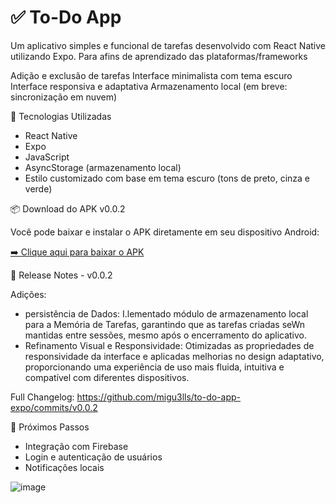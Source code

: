 # ✅ To-Do App

Um aplicativo simples e funcional de tarefas desenvolvido com React Native utilizando Expo. Para afins de aprendizado das plataformas/frameworks

  Adição e exclusão de tarefas
  Interface minimalista com tema escuro
  Interface responsiva e adaptativa
  Armazenamento local (em breve: sincronização em nuvem)

📱 Tecnologias Utilizadas
  - React Native
  - Expo
  - JavaScript
  - AsyncStorage (armazenamento local)
  - Estilo customizado com base em tema escuro (tons de preto, cinza e verde)

📦 Download do APK v0.0.2

  Você pode baixar e instalar o APK diretamente em seu dispositivo Android:

  <a href='https://expo.dev/artifacts/eas/xh5qFAnk3kz1UcnoEYpbGL.apk'>➡️ Clique aqui para baixar o APK</a>

📝 Release Notes - v0.0.2

Adições:

- persistência de Dados: I.lementado módulo de armazenamento local para a Memória de Tarefas, garantindo que as tarefas criadas seWn mantidas entre sessões, mesmo após o encerramento do aplicativo.
- Refinamento Visual e Responsividade: Otimizadas as propriedades de responsividade da interface e aplicadas melhorias no design adaptativo, proporcionando uma experiência de uso mais fluida, intuitiva e compatível com diferentes dispositivos.

Full Changelog: https://github.com/migu3lls/to-do-app-expo/commits/v0.0.2

🔮 Próximos Passos

- Integração com Firebase
- Login e autenticação de usuários
- Notificações locais

![image](https://github.com/user-attachments/assets/196f62f9-deb4-4fff-8b48-3205c410c911)
